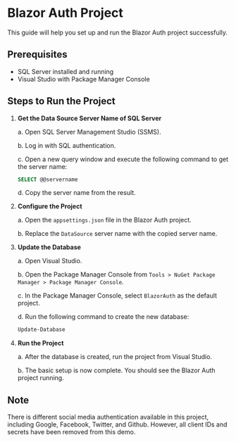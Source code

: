 # Blazor Auth Project

This guide will help you set up and run the Blazor Auth project successfully.

## Prerequisites

- SQL Server installed and running
- Visual Studio with Package Manager Console

## Steps to Run the Project

1. **Get the Data Source Server Name of SQL Server**

    a. Open SQL Server Management Studio (SSMS).

    b. Log in with SQL authentication.

    c. Open a new query window and execute the following command to get the server name:
    ```sql
    SELECT @@servername
    ```

    d. Copy the server name from the result.

2. **Configure the Project**

    a. Open the `appsettings.json` file in the Blazor Auth project.

    b. Replace the `DataSource` server name with the copied server name.

3. **Update the Database**

    a. Open Visual Studio.

    b. Open the Package Manager Console from `Tools > NuGet Package Manager > Package Manager Console`.

    c. In the Package Manager Console, select `BlazorAuth` as the default project.

    d. Run the following command to create the new database:
    ```powershell
    Update-Database
    ```

4. **Run the Project**

    a. After the database is created, run the project from Visual Studio.

    b. The basic setup is now complete. You should see the Blazor Auth project running.

## Note

There is different social media authentication available in this project, including Google, Facebook, Twitter, and Github. However, all client IDs and secrets have been removed from this demo.
